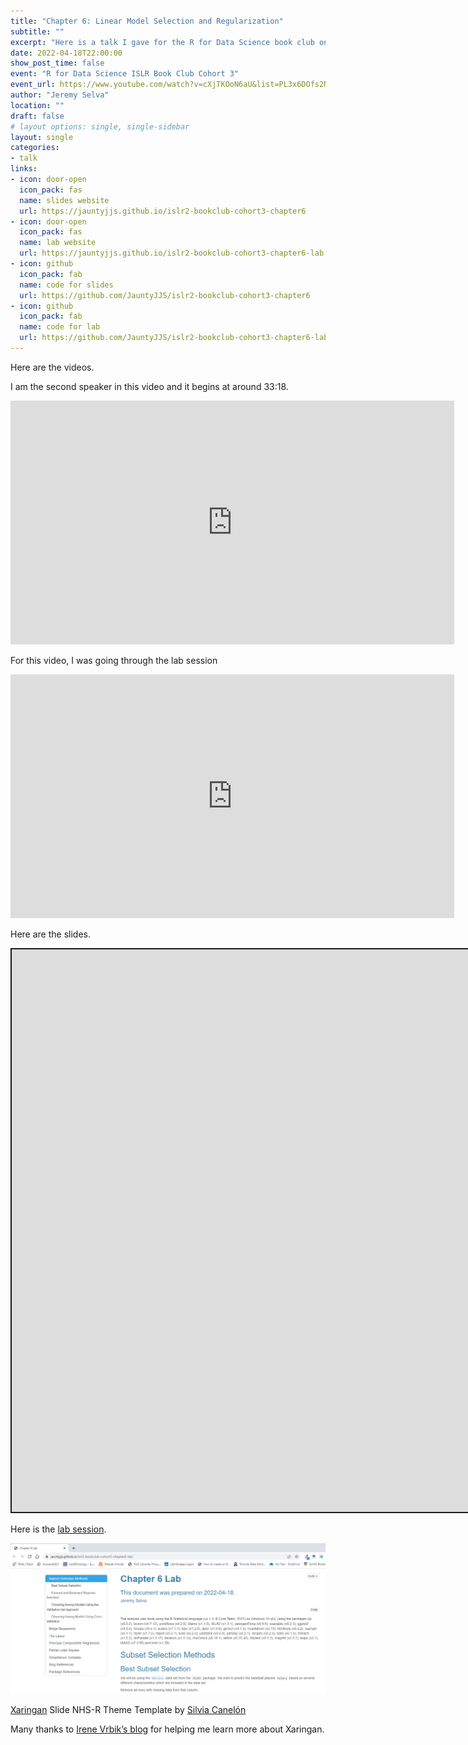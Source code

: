 ```yaml
---
title: "Chapter 6: Linear Model Selection and Regularization"
subtitle: ""
excerpt: "Here is a talk I gave for the R for Data Science book club on An Introduction to Statistical Learning: With Applications in R Second Edition"
date: 2022-04-18T22:00:00
show_post_time: false
event: "R for Data Science ISLR Book Club Cohort 3"
event_url: https://www.youtube.com/watch?v=cXjTKOoN6aU&list=PL3x6DOfs2NGisLSs09v1NQUQaxuE8nbOO
author: "Jeremy Selva"
location: ""
draft: false
# layout options: single, single-sidebar
layout: single
categories:
- talk
links:
- icon: door-open
  icon_pack: fas
  name: slides website
  url: https://jauntyjjs.github.io/islr2-bookclub-cohort3-chapter6
- icon: door-open
  icon_pack: fas
  name: lab website
  url: https://jauntyjjs.github.io/islr2-bookclub-cohort3-chapter6-lab
- icon: github
  icon_pack: fab
  name: code for slides
  url: https://github.com/JauntyJJS/islr2-bookclub-cohort3-chapter6
- icon: github
  icon_pack: fab
  name: code for lab
  url: https://github.com/JauntyJJS/islr2-bookclub-cohort3-chapter6-lab
---
```


<script src="{{< blogdown/postref >}}index_files/fitvids/fitvids.min.js"></script>

Here are the videos.

I am the second speaker in this video and it begins at around 33:18.

<iframe width="710" height="390" src="https://www.youtube.com/embed/b--hZlZqJ6I" frameborder="0" allowfullscreen>
</iframe>

For this video, I was going through the lab session

<iframe width="710" height="390" src="https://www.youtube.com/embed/TPg7sAhUYV4" frameborder="0" allowfullscreen>
</iframe>

Here are the slides.

<div class="shareagain" style="min-width:300px;margin:1em auto;">
<iframe src="https://jauntyjjs.github.io/islr2-bookclub-cohort3-chapter6" width="1600" height="900" style="border:2px solid currentColor;" loading="lazy" allowfullscreen></iframe>
<script>fitvids('.shareagain', {players: 'iframe'});</script>
</div>

Here is the [lab session](https://jauntyjjs.github.io/islr2-bookclub-cohort3-chapter6-lab).

![](lab-chapter6.png)<!-- -->

[Xaringan](https://github.com/yihui/xaringan) Slide NHS-R Theme Template by [Silvia Canelón](https://github.com/spcanelon/xaringan-basics-and-beyond)

Many thanks to [Irene Vrbik’s blog](https://irene.vrbik.ok.ubc.ca/blog/2021-07-14-xaringan-slides/) for helping me learn more about Xaringan.
